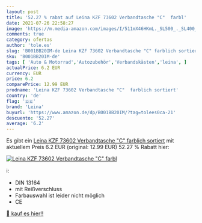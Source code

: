 ```yaml
---
layout: post
title: '52.27 % rabat auf Leina KZF 73602 Verbandtasche "C"  farbl'
date: 2021-07-26 22:58:27
image: 'https://m.media-amazon.com/images/I/511mX46HKmL._SL500_._SL400_.jpg'
comments: true
category: ofertas
author: 'tole.es'
slug: 'B001BB20IM-de Leina KZF 73602 Verbandtasche "C" farblich sortiert'
sku: 'B001BB20IM-de'
tags: [ 'Auto & Motorrad','Autozubehör','Verbandskästen','leina', ]
actualPrice: 6.2 EUR
currency: EUR
price: 6.2
comparePrice: 12.99 EUR
prodname: 'Leina KZF 73602 Verbandtasche "C"  farblich sortiert'
country: 'de'
flag: '🇩🇪'
brand: 'Leina'
buyurl: 'https://www.amazon.de/dp/B001BB20IM/?tag=tolees0ca-21'
descuento: '52.27'
average: '6.2'
---
```


Es gibt ein [Leina KZF 73602 Verbandtasche "C"  farblich sortiert](https://www.amazon.de/dp/B001BB20IM/?tag=tolees0ca-21) mit aktuellem Preis 6.2 EUR (original: 12.99 EUR) 52.27 % Rabatt hier:

[![Leina KZF 73602 Verbandtasche "C"  farbl](https://m.media-amazon.com/images/I/511mX46HKmL._SL500_._SL400_.jpg)](https://www.amazon.de/dp/B001BB20IM/?tag=tolees0ca-21)

ℹ️:

- DIN 13164
- mit Reißverschluss
- Farbauswahl ist leider nicht möglich
- CE

[🛒 kauf es hier!!](https://www.amazon.de/dp/B001BB20IM/?tag=tolees0ca-21)

